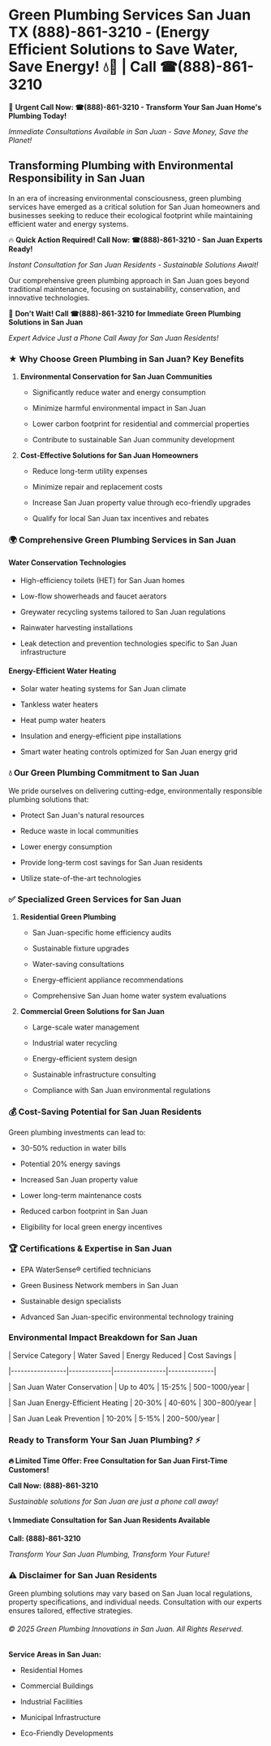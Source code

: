 # Green Plumbing Services San Juan TX (888)-861-3210 - (Energy Efficient Solutions to Save Water, Save Energy! 💧🌿 | Call ☎(888)-861-3210

🚨 **Urgent Call Now: ☎(888)-861-3210 - Transform Your San Juan Home's Plumbing Today!**
*Immediate Consultations Available in San Juan - Save Money, Save the Planet!*

## Transforming Plumbing with Environmental Responsibility in San Juan

In an era of increasing environmental consciousness, green plumbing services have emerged as a critical solution for San Juan homeowners and businesses seeking to reduce their ecological footprint while maintaining efficient water and energy systems. 

🔥 **Quick Action Required! Call Now: ☎(888)-861-3210 - San Juan Experts Ready!**
*Instant Consultation for San Juan Residents - Sustainable Solutions Await!*

Our comprehensive green plumbing approach in San Juan goes beyond traditional maintenance, focusing on sustainability, conservation, and innovative technologies.

🚨 **Don't Wait! Call ☎(888)-861-3210 for Immediate Green Plumbing Solutions in San Juan**
*Expert Advice Just a Phone Call Away for San Juan Residents!*

### ★ Why Choose Green Plumbing in San Juan? Key Benefits

1. **Environmental Conservation for San Juan Communities** 
   - Significantly reduce water and energy consumption
   - Minimize harmful environmental impact in San Juan
   - Lower carbon footprint for residential and commercial properties
   - Contribute to sustainable San Juan community development

2. **Cost-Effective Solutions for San Juan Homeowners** 
   - Reduce long-term utility expenses
   - Minimize repair and replacement costs
   - Increase San Juan property value through eco-friendly upgrades
   - Qualify for local San Juan tax incentives and rebates

### 🌍 Comprehensive Green Plumbing Services in San Juan

#### Water Conservation Technologies
- High-efficiency toilets (HET) for San Juan homes
- Low-flow showerheads and faucet aerators
- Greywater recycling systems tailored to San Juan regulations
- Rainwater harvesting installations
- Leak detection and prevention technologies specific to San Juan infrastructure

#### Energy-Efficient Water Heating
- Solar water heating systems for San Juan climate
- Tankless water heaters
- Heat pump water heaters
- Insulation and energy-efficient pipe installations
- Smart water heating controls optimized for San Juan energy grid

### 💧 Our Green Plumbing Commitment to San Juan

We pride ourselves on delivering cutting-edge, environmentally responsible plumbing solutions that:
- Protect San Juan's natural resources
- Reduce waste in local communities
- Lower energy consumption
- Provide long-term cost savings for San Juan residents
- Utilize state-of-the-art technologies

### ✅ Specialized Green Services for San Juan

1. **Residential Green Plumbing**
   - San Juan-specific home efficiency audits
   - Sustainable fixture upgrades
   - Water-saving consultations
   - Energy-efficient appliance recommendations
   - Comprehensive San Juan home water system evaluations

2. **Commercial Green Solutions for San Juan**
   - Large-scale water management
   - Industrial water recycling
   - Energy-efficient system design
   - Sustainable infrastructure consulting
   - Compliance with San Juan environmental regulations

### 💰 Cost-Saving Potential for San Juan Residents

Green plumbing investments can lead to:
- 30-50% reduction in water bills
- Potential 20% energy savings
- Increased San Juan property value
- Lower long-term maintenance costs
- Reduced carbon footprint in San Juan
- Eligibility for local green energy incentives

### 🏆 Certifications & Expertise in San Juan

- EPA WaterSense® certified technicians
- Green Business Network members in San Juan
- Sustainable design specialists
- Advanced San Juan-specific environmental technology training

### Environmental Impact Breakdown for San Juan

| Service Category | Water Saved | Energy Reduced | Cost Savings |
|-----------------|-------------|----------------|--------------|
| San Juan Water Conservation | Up to 40% | 15-25% | $500-$1000/year |
| San Juan Energy-Efficient Heating | 20-30% | 40-60% | $300-$800/year |
| San Juan Leak Prevention | 10-20% | 5-15% | $200-$500/year |

### Ready to Transform Your San Juan Plumbing? ⚡

**🔥 Limited Time Offer: Free Consultation for San Juan First-Time Customers!**

**Call Now: (888)-861-3210**
*Sustainable solutions for San Juan are just a phone call away!*

#### 📞 Immediate Consultation for San Juan Residents Available

**Call: (888)-861-3210**
*Transform Your San Juan Plumbing, Transform Your Future!*

### ⚠️ Disclaimer for San Juan Residents

Green plumbing solutions may vary based on San Juan local regulations, property specifications, and individual needs. Consultation with our experts ensures tailored, effective strategies.

###### © 2025 Green Plumbing Innovations in San Juan. All Rights Reserved.

**Service Areas in San Juan:** 
- Residential Homes
- Commercial Buildings
- Industrial Facilities
- Municipal Infrastructure
- Eco-Friendly Developments